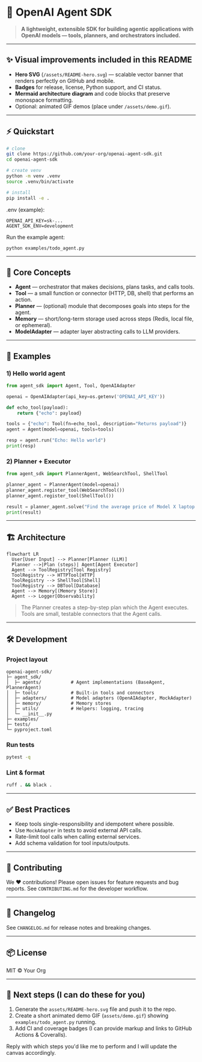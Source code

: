 # 🚀 OpenAI Agent SDK

> **A lightweight, extensible SDK for building agentic applications with OpenAI models — tools, planners, and orchestrators included.**

---

## ✨ Visual improvements included in this README

- **Hero SVG** (`/assets/README-hero.svg`) — scalable vector banner that renders perfectly on GitHub and mobile.
- **Badges** for release, license, Python support, and CI status.
- **Mermaid architecture diagram** and code blocks that preserve monospace formatting.
- Optional: animated GIF demos (place under `/assets/demo.gif`).

---

## ⚡ Quickstart

```bash
# clone
git clone https://github.com/your-org/openai-agent-sdk.git
cd openai-agent-sdk

# create venv
python -m venv .venv
source .venv/bin/activate

# install
pip install -e .
```

.env (example):

```
OPENAI_API_KEY=sk-...
AGENT_SDK_ENV=development
```

Run the example agent:

```bash
python examples/todo_agent.py
```

---

## 🧠 Core Concepts

- **Agent** — orchestrator that makes decisions, plans tasks, and calls tools.
- **Tool** — a small function or connector (HTTP, DB, shell) that performs an action.
- **Planner** — (optional) module that decomposes goals into steps for the agent.
- **Memory** — short/long-term storage used across steps (Redis, local file, or ephemeral).
- **ModelAdapter** — adapter layer abstracting calls to LLM providers.

---

## 🧪 Examples

### 1) Hello world agent

```python
from agent_sdk import Agent, Tool, OpenAIAdapter

openai = OpenAIAdapter(api_key=os.getenv('OPENAI_API_KEY'))

def echo_tool(payload):
    return {"echo": payload}

tools = {"echo": Tool(fn=echo_tool, description="Returns payload")}
agent = Agent(model=openai, tools=tools)

resp = agent.run("Echo: Hello world")
print(resp)
```

### 2) Planner + Executor

```python
from agent_sdk import PlannerAgent, WebSearchTool, ShellTool

planner_agent = PlannerAgent(model=openai)
planner_agent.register_tool(WebSearchTool())
planner_agent.register_tool(ShellTool())

result = planner_agent.solve("Find the average price of Model X laptop and run a disk check on /dev/sda")
print(result)
```

---

## 🏗 Architecture

```mermaid
flowchart LR
  User[User Input] --> Planner[Planner (LLM)]
  Planner -->|Plan (steps)| Agent[Agent Executor]
  Agent --> ToolRegistry[Tool Registry]
  ToolRegistry --> HTTPTool[HTTP]
  ToolRegistry --> ShellTool[Shell]
  ToolRegistry --> DBTool[Database]
  Agent --> Memory[(Memory Store)]
  Agent --> Logger[Observability]
```

> The Planner creates a step-by-step plan which the Agent executes. Tools are small, testable connectors that the Agent calls.

---

## 🛠 Development

### Project layout

```
openai-agent-sdk/
├─ agent_sdk/
│  ├─ agents/           # Agent implementations (BaseAgent, PlannerAgent)
│  ├─ tools/            # Built-in tools and connectors
│  ├─ adapters/         # Model adapters (OpenAIAdapter, MockAdapter)
│  ├─ memory/           # Memory stores
│  ├─ utils/            # Helpers: logging, tracing
│  └─ __init__.py
├─ examples/
├─ tests/
└─ pyproject.toml
```

### Run tests

```bash
pytest -q
```

### Lint & format

```bash
ruff . && black .
```

---

## ✅ Best Practices

- Keep tools single-responsibility and idempotent where possible.
- Use `MockAdapter` in tests to avoid external API calls.
- Rate-limit tool calls when calling external services.
- Add schema validation for tool inputs/outputs.

---

## 🤝 Contributing

We ❤️ contributions! Please open issues for feature requests and bug reports. See `CONTRIBUTING.md` for the developer workflow.

---

## 📜 Changelog

See `CHANGELOG.md` for release notes and breaking changes.

---

## 📦 License

MIT © Your Org

---

## 📸 Next steps (I can do these for you)

1. Generate the `assets/README-hero.svg` file and push it to the repo.
2. Create a short animated demo GIF (`assets/demo.gif`) showing `examples/todo_agent.py` running.
3. Add CI and coverage badges (I can provide markup and links to GitHub Actions & Coveralls).

Reply with which steps you'd like me to perform and I will update the canvas accordingly.

